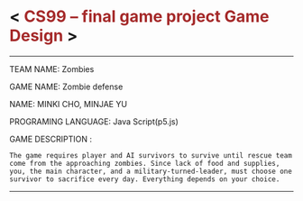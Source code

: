   

# < <span style="color:brown"> CS99 – final game project Game Design  </span> >

- - -
TEAM NAME: Zombies

GAME NAME: Zombie defense

NAME: MINKI CHO, MINJAE YU

PROGRAMING LANGUAGE: Java Script(p5.js)


GAME DESCRIPTION :

    The game requires player and AI survivors to survive until rescue team come from the approaching zombies. Since lack of food and supplies, you, the main character, and a military-turned-leader, must choose one survivor to sacrifice every day. Everything depends on your choice.
- - -      